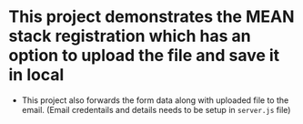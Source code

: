 # This project demonstrates the MEAN stack registration which has an option to upload the file and save it in local


- This project also forwards the form data along with uploaded file to the email. (Email credentails and details needs to be setup in `server.js` file)
